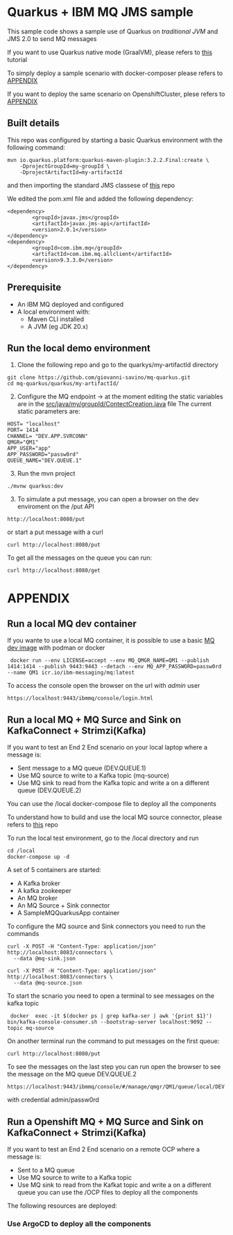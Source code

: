 # Quarkus + IBM MQ JMS sample
This sample code shows a sample use of Quarkus on *traditional JVM* and JMS 2.0 to send MQ messages

If you want to use Quarkus native mode (GraalVM), please refers to [this](https://github.com/ibm-messaging/mq-dev-patterns/tree/master/amqp-qpid) tutorial

To simply deploy a sample scenario with docker-composer please refers to [APPENDIX](#run-a-local-mq--mq-surce-and-sink-on-kafkaconnect--strimzikafka)

If you want to deploy the same scenario on OpenshiftCluster, plese refers to [APPENDIX](#run-a-openshift-mq--mq-surce-and-sink-on-kafkaconnect--strimzikafka) 

## Built details
This repo was configured by starting a basic Quarkus environment with the following command:
```console
mvn io.quarkus.platform:quarkus-maven-plugin:3.2.2.Final:create \
    -DprojectGroupId=my-groupId \
    -DprojectArtifactId=my-artifactId
```
and then importing the standard JMS classese of [this](https://github.com/ibm-messaging/mq-dev-patterns/tree/master/JMS) repo

We edited the pom.xml file and added the following dependency:
```console
<dependency>
        <groupId>javax.jms</groupId>
        <artifactId>javax.jms-api</artifactId>
        <version>2.0.1</version>
</dependency>
<dependency>
        <groupId>com.ibm.mq</groupId>
        <artifactId>com.ibm.mq.allclient</artifactId>
        <version>9.3.3.0</version>
</dependency>
```

## Prerequisite
* An IBM MQ deployed and configured
* A local environment with:
  * Maven CLI installed
  * A JVM (eg JDK 20.x)

## Run the local demo environment

1. Clone the following repo and go to the quarkys/my-artifactId directory
```console
git clone https://github.com/giovanni-savino/mq-quarkus.git
cd mq-quarkus/quarkus/my-artifactId/
```
2. Configure the MQ endpoint -> at the moment editing the static variables are in the [src/java/my/groupId/ContectCreation.java](quarkus/my-artifactId/src/main/java/my/groupId/ContexCreation.java) file
The current static parameters are:
```console
HOST= "localhost"
PORT= 1414
CHANNEL= "DEV.APP.SVRCONN"
QMGR="QM1"
APP_USER="app"
APP_PASSWORD="passw0rd"
QUEUE_NAME="DEV.QUEUE.1"
```
3. Run the mvn project
```console
./mvnw quarkus:dev
```

3. To simulate a put message, you can open a browser on the dev enviroment on the /put API

```console
http://localhost:8080/put
```
or start a put message with a curl
```console
curl http://localhost:8080/put
```

To get all the messages on the queue you can run:
```console
curl http://localhost:8080/get
```

# APPENDIX

## Run a local MQ dev container 
If you wante to use a local MQ container, it is possible to use a basic [MQ dev image](https://developer.ibm.com/tutorials/mq-connect-app-queue-manager-containers/) with podman or docker
```console
 docker run --env LICENSE=accept --env MQ_QMGR_NAME=QM1 --publish 1414:1414 --publish 9443:9443 --detach --env MQ_APP_PASSWORD=passw0rd --name QM1 icr.io/ibm-messaging/mq:latest
```
To access the console open the browser on the url with *admin* user
```console
https://localhost:9443/ibmmq/console/login.html
```

## Run a local MQ + MQ Surce and Sink on KafkaConnect + Strimzi(Kafka)
If you want to test an End 2 End scenario on your local laptop where a message is:
* Sent message to a MQ queue (DEV.QUEUE.1)
* Use MQ source to write to a Kafka topic (mq-source)
* Use MQ sink to read from the Kafka topic and write a on a different queue (DEV.QUEUE.2) 

You can use the /local docker-compose file to deploy all the components

To understand how to build and use the local MQ source connector, please refers to [this](https://github.com/ibm-messaging/kafka-connect-mq-source/blob/master/UsingMQwithKafkaConnect.md) repo

To run the local test environment, go to the /local directory and run 
```console
cd /local
docker-compose up -d
```
A set of 5 containers are started:
* A Kafka broker
* A kafka zookeeper
* An MQ broker
* An MQ Source + Sink connector
* A SampleMQQuarkusApp container

To configure the MQ source and Sink connectors you need to run the commands
```console
curl -X POST -H "Content-Type: application/json" http://localhost:8083/connectors \
  --data @mq-sink.json

curl -X POST -H "Content-Type: application/json" http://localhost:8083/connectors \
  --data @mq-source.json

```
To start the scnario you need to open a terminal to see messages on the kafka topic 
```console
 docker  exec -it $(docker ps | grep kafka-ser | awk '{print $1}') bin/kafka-console-consumer.sh --bootstrap-server localhost:9092 --topic mq-source
```

On another terminal run the command to put messages on the first queue:
```console
curl http://localhost:8080/put
```
To see the messages on the last step you can run open the browser to see the message on the MQ queue DEV.QUEUE.2

```console
https://localhost:9443/ibmmq/console/#/manage/qmgr/QM1/queue/local/DEV.QUEUE.2/view
```
with credential admin/passw0rd

## Run a Openshift MQ + MQ Surce and Sink on KafkaConnect + Strimzi(Kafka)
If you want to test an End 2 End scenario on a remote OCP where a message is:
* Sent to a MQ queue
* Use MQ source to write to a Kafka topic
* Use MQ sink to read from the Kafkat topic and write a on a different queue you can use the /OCP files to deploy all the components

The following resources are deployed:


### Use ArgoCD to deploy all the components
